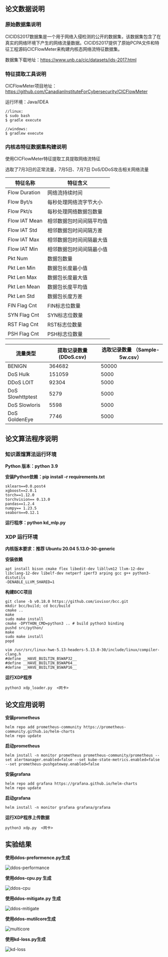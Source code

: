 ## 论文数据说明

### 原始数据集说明

CICIDS2017数据集是一个用于网络入侵检测的公开的数据集，该数据集包含了在真实的网络环境下产生的网络流量数据。CICIDS2017提供了原始PCPA文件和特征工程源码CICFlowMeter来构建内核态网络流特征数据集。

数据集下载地址：https://www.unb.ca/cic/datasets/ids-2017.html



### 特征提取工具说明

CICFlowMeter项目地址：https://github.com/CanadianInstituteForCybersecurity/CICFlowMeter

运行环境：Java/IDEA

```
//linux:
$ sudo bash
$ gradle execute

//windows:
$ gradlew execute
```

### 内核态特征数据集构建说明

使用CICFlowMeter特征提取工具提取网络流特征

选取了7月3日的正常流量，7月5日、7月7日 DoS/DDoS攻击相关网络流量

| 特征名称      | 特征含义                 |
| ------------- | ------------------------ |
| Flow Duration | 网络流持续时间           |
| Flow Byt/s    | 每秒处理网络流字节大小   |
| Flow Pkt/s    | 每秒处理网络数据包数量   |
| Flow IAT Mean | 相邻数据包时间间隔平均值 |
| Flow IAT Std  | 相邻数据包时间间隔方差   |
| Flow IAT Max  | 相邻数据包时间间隔最大值 |
| Flow IAT Min  | 相邻数据包时间间隔最小值 |
| Pkt Num       | 数据包数量               |
| Pkt Len Min   | 数据包长度最小值         |
| Pkt Len Max   | 数据包长度最大值         |
| Pkt Len Mean  | 数据包长度平均值         |
| Pkt Len Std   | 数据包长度方差           |
| FIN Flag Cnt  | FIN标志位数量            |
| SYN Flag Cnt  | SYN标志位数量            |
| RST Flag Cnt  | RST标志位数量            |
| PSH Flag Cnt  | PSH标志位数量            |

| 流量类型         | 提取记录数量  (DDoS.csv) | 选取记录数量  （Sample-5w.csv） |
| ---------------- | ------------------------ | ------------------------------- |
| BENIGN           | 364682                   | 50000                           |
| DoS Hulk         | 151059                   | 5000                            |
| DDoS LOIT        | 92304                    | 5000                            |
| DoS Slowhttptest | 5279                     | 5000                            |
| DoS Slowloris    | 5598                     | 5000                            |
| DoS GoldenEye    | 7746                     | 5000                            |



## 论文算法程序说明

### 知识蒸馏算法运行环境

**Python 版本：python 3.9** 

**安装Python依赖：pip install -r requirements.txt**

```
sklearn==0.0.post4
xgboost==2.0.1
torch==1.12.0
torchvision== 0.13.0
pandas==1.2.4
numpy== 1.23.5
seaborn==0.12.1
```

**运行程序：python kd_mlp.py**

### XDP 运行环境

**内核版本要求：推荐 Ubuntu 20.04 5.13.0-30-generic**

**安装依赖**

```shell
apt install bison cmake flex libedit-dev libllvm12 llvm-12-dev libclang-12-dev libelf-dev netperf iperf3 arping gcc g++ python3-distutils
-DENABLE_LLVM_SHARED=1
```

**构建BCC项目**

```shell
git clone -b v0.18.0 https://github.com/iovisor/bcc.git
mkdir bcc/build; cd bcc/build
cmake ..
make
sudo make install
cmake -DPYTHON_CMD=python3 .. # build python3 binding
pushd src/python/
make
sudo make install
popd

vim /usr/src/linux-hwe-5.13-headers-5.13.0-30/include/linux/compiler-clang.h
#define __HAVE_BUILTIN_BSWAP32__
#define __HAVE_BUILTIN_BSWAP64__
#define __HAVE_BUILTIN_BSWAP16__
```

**运行XDP程序**

```shell
python3 xdp_loader.py  <网卡>
```



## 论文应用说明

**安装prometheus**

```
helm repo add prometheus-community https://prometheus-community.github.io/helm-charts
helm repo update

```

**启动prometheus**

```
helm install -n monitor prometheus prometheus-community/prometheus --set alertmanager.enabled=false --set kube-state-metrics.enabled=false --set prometheus-pushgateway.enabled=false
```

**安装grafana**

```
helm repo add grafana https://grafana.github.io/helm-charts
helm repo update
```

**启动grafana**

```
helm install -n monitor grafana grafana/grafana
```

**运行XDP程序上传数据**

```
python3 xdp.py  <网卡>
```



## 实验结果

**使用ddos-preformence.py生成**

![ddos-performance](https://cdn.jsdelivr.net/gh/cherish-merry/img@master/blog/ddos-performance-20240518%2016:14:27.png)



**使用ddos-cpu.py 生成**

![ddos-cpu](/Users/ckz/Desktop/paper/论文结果/img/ddos-cpu.png)

**使用ddos-mitigate.py 生成**

![ddos-mitigate](https://cdn.jsdelivr.net/gh/cherish-merry/img@master/blog/ddos-mitigate-20240518%2016:12:48.png)

**使用ddos-mutilcore生成**

![multicore](https://cdn.jsdelivr.net/gh/cherish-merry/img@master/blog/multicore-20240518%2016:13:38.png)

**使用kd-loss.py生成**

![kd-loss](https://cdn.jsdelivr.net/gh/cherish-merry/img@master/blog/kd-loss-20240518%2016:14:10.png)